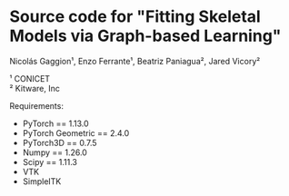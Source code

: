 # Source code for "Fitting Skeletal Models via Graph-based Learning"

Nicolás Gaggion¹, Enzo Ferrante¹, Beatriz Paniagua², Jared Vicory²

¹ CONICET \
² Kitware, Inc

Requirements:
- PyTorch == 1.13.0
- PyTorch Geometric == 2.4.0
- PyTorch3D == 0.7.5
- Numpy == 1.26.0
- Scipy == 1.11.3
- VTK
- SimpleITK
